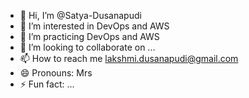 - 👋 Hi, I’m @Satya-Dusanapudi
- 👀 I’m interested in DevOps and AWS
- 🌱 I’m practicing DevOps and AWS
- 💞️ I’m looking to collaborate on ...
- 📫 How to reach me lakshmi.dusanapudi@gmail.com
- 😄 Pronouns: Mrs
- ⚡ Fun fact: ...

<!---
Satya-Dusanapudi/Satya-Dusanapudi is a ✨ special ✨ repository because its `README.md` (this file) appears on your GitHub profile.
You can click the Preview link to take a look at your changes.
--->
